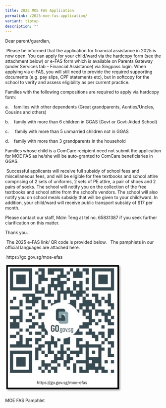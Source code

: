 ```yaml
---
title: 2025 MOE FAS Application
permalink: /2025-moe-fas-application/
variant: tiptap
description: ""
---
```

<p>Dear parent/guardian,</p>
<p>&nbsp;Please be informed that the application for financial assistance
in 2025 is now open. You can apply for your child/ward via the hardcopy
form (see the attachment below) or e-FAS form which is available on Parents
Gateway (under Services tab – Financial Assistance) via Singpass login.
When applying via e-FAS, you will still need to provide the required supporting
documents (e.g. pay slips, CPF statements etc), but in softcopy for the
school to verify and assess eligibility as per current practice.</p>
<p></p>
<p>Families with the following compositions are required to apply via hardcopy
form:</p>
<p></p>
<p>a.&nbsp;&nbsp;&nbsp; families with other dependents (Great grandparents,
Aunties/Uncles, Cousins and others)</p>
<p></p>
<p>b.&nbsp;&nbsp;&nbsp; family with more than 6 children in GGAS (Govt or
Govt-Aided School)</p>
<p></p>
<p>c.&nbsp;&nbsp;&nbsp;&nbsp; family with more than 5 unmarried children
not in GGAS</p>
<p></p>
<p>d.&nbsp;&nbsp;&nbsp; family with more than 3 grandparents in the household</p>
<p></p>
<p>Families whose child is a ComCare recipient need not submit the application
for MOE FAS as he/she will be auto-granted to ComCare beneficiaries in
GGAS.</p>
<p>&nbsp;Successful applicants will receive full subsidy of school fees and
miscellaneous fees, and will be eligible for free textbooks and school
attire comprising of 2 sets of uniforms, 2 sets of PE attire, a pair of
shoes and 2 pairs of socks. The school will notify you on the collection
of the free textbooks and school attire from the school’s vendors. The
school will also notify you on school meals subsidy that will be given
to your child/ward. In addition, your child/ward will receive public transport
subsidy of $17 per month.</p>
<p>Please contact our staff, Mdm Teng at tel no. 65831387 if you seek further
clarification on this matter.</p>
<p>Thank you.</p>
<p>&nbsp;The 2025 e-FAS link/ QR code is provided below.&nbsp;&nbsp; The
pamphlets in our official languages are attached here.</p>
<p>&nbsp;<a rel="noopener noreferrer nofollow" target="_blank">https://go.gov.sg/moe-efas</a>
</p>
<div class="isomer-image-wrapper">
<img style="width: 75%;" height="auto" width="100%" alt="2025 e FAS QR Code" src="/images/Student Information/2025_e_FAS_QR_Code.jpg">
</div>
<p>MOE FAS Pamphlet</p>
<p></p>
<p></p>
<p></p>
<p></p>
<p>&nbsp;</p>
<p></p>